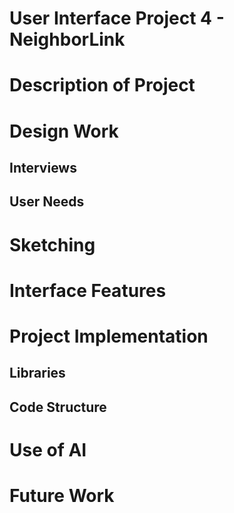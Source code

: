 # User Interface Project 4 - NeighborLink

# Description of Project

# Design Work

## Interviews

## User Needs

# Sketching

# Interface Features

# Project Implementation 

## Libraries

## Code Structure

# Use of AI

# Future Work